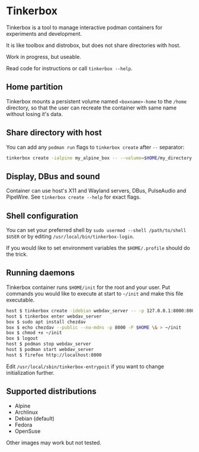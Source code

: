# Tinkerbox

Tinkerbox is a tool to manage interactive podman containers for experiments and development.

It is like toolbox and distrobox, but does not share directories with host.

Work in progress, but useable.

Read code for instructions or call `tinkerbox --help`.


## Home partition

Tinkerbox mounts a persistent volume named `<boxname>-home` to the `/home` directory,
so that the user can recreate the container with same name without losing it's data.


## Share directory with host

You can add any `podman run` flags to `tinkerbox create` after `--` separator:
```bash
tinkerbox create -ialpine my_alpine_box -- --volume=$HOME/my_directory:$HOME/my_directory:rw
```


## Display, DBus and sound

Container can use host's X11 and Wayland servers, DBus, PulseAudio and PipeWire.
See `tinkerbox create --help` for exact flags.


## Shell configuration

You can set your preferred shell by `sudo usermod --shell /path/to/shell $USER` or by editing `/usr/local/bin/tinkerbox-login`.

If you would like to set environment variables the `$HOME/.profile` should do the trick.

## Running daemons

Tinkerbox container runs `$HOME/init` for the root and your user.
Put commands you would like to execute at start to `~/init` and make this file executable.

```bash
host $ tinkerbox create -idebian webdav_server -- -p 127.0.0.1:8000:8000
host $ tinkerbox enter webdav_server
box $ sudo apt install chezdav
box $ echo chezdav --public --no-mdns -p 8000 -P $HOME \& > ~/init
box $ chmod +x ~/init
box $ logout
host $ podman stop webdav_server
host $ podman start webdav_server
host $ firefox http://localhost:8000
```

Edit `/usr/local/sbin/tinkerbox-entrypoit` if you want to change initialization further.


## Supported distributions

 * Alpine
 * Archlinux
 * Debian (default)
 * Fedora
 * OpenSuse
        
Other images may work but not tested.


